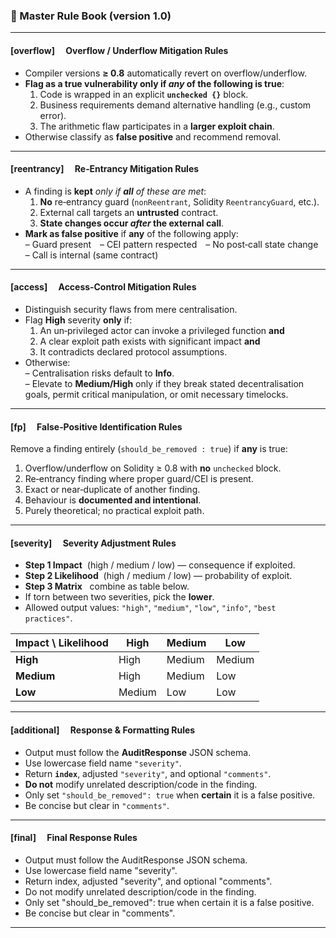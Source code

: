 ### 📑 Master Rule Book  (version 1.0)

---

#### [overflow]  Overflow / Underflow Mitigation Rules
* Compiler versions **≥ 0.8** automatically revert on overflow/underflow.  
* **Flag as a true vulnerability only if _any_ of the following is true**:  
  1. Code is wrapped in an explicit **`unchecked {}`** block.  
  2. Business requirements demand alternative handling (e.g., custom error).  
  3. The arithmetic flaw participates in a **larger exploit chain**.  
* Otherwise classify as **false positive** and recommend removal.

---

#### [reentrancy]  Re‑Entrancy Mitigation Rules
* A finding is **kept** *only if **all** of these are met*:  
  1. **No** re‑entrancy guard (`nonReentrant`, Solidity `ReentrancyGuard`, etc.).  
  2. External call targets an **untrusted** contract.  
  3. **State changes occur *after* the external call**.  
* **Mark as false positive** if **any** of the following apply:  
  – Guard present – CEI pattern respected – No post‑call state change  
  – Call is internal (same contract)

---

#### [access]  Access‑Control Mitigation Rules
* Distinguish security flaws from mere centralisation.  
* Flag **High** severity **only** if:  
  1. An un‑privileged actor can invoke a privileged function **and**  
  2. A clear exploit path exists with significant impact **and**  
  3. It contradicts declared protocol assumptions.  
* Otherwise:  
  – Centralisation risks default to **Info**.  
  – Elevate to **Medium/High** only if they break stated decentralisation goals, permit critical manipulation, or omit necessary timelocks.

---

#### [fp]  False‑Positive Identification Rules
Remove a finding entirely (`should_be_removed : true`) if **any** is true:
1. Overflow/underflow on Solidity ≥ 0.8 with **no** `unchecked` block.  
2. Re‑entrancy finding where proper guard/CEI is present.  
3. Exact or near‑duplicate of another finding.  
4. Behaviour is **documented and intentional**.  
5. Purely theoretical; no practical exploit path.

---

#### [severity]  Severity Adjustment Rules
* **Step 1 Impact**  (high / medium / low) — consequence if exploited.  
* **Step 2 Likelihood**  (high / medium / low) — probability of exploit.  
* **Step 3 Matrix**   combine as table below.  
* If torn between two severities, pick the **lower**.  
* Allowed output values: `"high"`, `"medium"`, `"low"`, `"info"`, `"best practices"`.

| Impact \\ Likelihood | **High** | **Medium** | **Low** |
|----------------------|----------|------------|---------|
| **High**             | High     | Medium     | Medium  |
| **Medium**           | High     | Medium     | Low     |
| **Low**              | Medium   | Low        | Low     |

---

#### [additional]  Response & Formatting Rules
* Output must follow the **AuditResponse** JSON schema.  
* Use lowercase field name `"severity"`.  
* Return **`index`**, adjusted `"severity"`, and optional `"comments"`.  
* **Do not** modify unrelated description/code in the finding.  
* Only set `"should_be_removed": true` when **certain** it is a false positive.  
* Be concise but clear in `"comments"`.

---

#### [final]  Final Response Rules
* Output must follow the AuditResponse JSON schema.
* Use lowercase field name "severity".
* Return index, adjusted "severity", and optional "comments".
* Do not modify unrelated description/code in the finding.
* Only set "should_be_removed": true when certain it is a false positive.
* Be concise but clear in "comments".
---